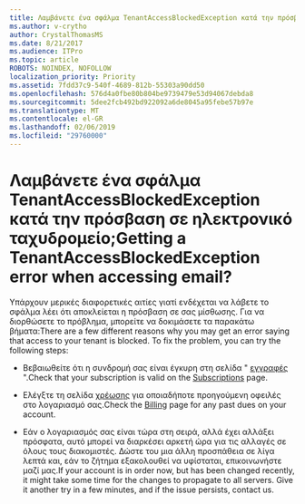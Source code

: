 ```yaml
---
title: Λαμβάνετε ένα σφάλμα TenantAccessBlockedException κατά την πρόσβαση σε ηλεκτρονικό ταχυδρομείο;
ms.author: v-crytho
author: CrystalThomasMS
ms.date: 8/21/2017
ms.audience: ITPro
ms.topic: article
ROBOTS: NOINDEX, NOFOLLOW
localization_priority: Priority
ms.assetid: 7fdd37c9-540f-4689-812b-55303a90dd50
ms.openlocfilehash: 576d4a0fbe80b804be9739479e53d94067debda8
ms.sourcegitcommit: 5dee2fcb492bd922092a6de8045a95febe57b97e
ms.translationtype: MT
ms.contentlocale: el-GR
ms.lasthandoff: 02/06/2019
ms.locfileid: "29760000"
---
```

# <a name="getting-a-tenantaccessblockedexception-error-when-accessing-email"></a><span data-ttu-id="3376a-102">Λαμβάνετε ένα σφάλμα TenantAccessBlockedException κατά την πρόσβαση σε ηλεκτρονικό ταχυδρομείο;</span><span class="sxs-lookup"><span data-stu-id="3376a-102">Getting a TenantAccessBlockedException error when accessing email?</span></span>

<span data-ttu-id="3376a-p101">Υπάρχουν μερικές διαφορετικές αιτίες γιατί ενδέχεται να λάβετε το σφάλμα λέει ότι αποκλείεται η πρόσβαση σε σας μίσθωσης. Για να διορθώσετε το πρόβλημα, μπορείτε να δοκιμάσετε τα παρακάτω βήματα:</span><span class="sxs-lookup"><span data-stu-id="3376a-p101">There are a few different reasons why you may get an error saying that access to your tenant is blocked. To fix the problem, you can try the following steps:</span></span>
  
- <span data-ttu-id="3376a-105">Βεβαιωθείτε ότι η συνδρομή σας είναι έγκυρη στη σελίδα " [εγγραφές](https://admin.microsoft.com/adminportal/home#/subscriptions) ".</span><span class="sxs-lookup"><span data-stu-id="3376a-105">Check that your subscription is valid on the [Subscriptions](https://admin.microsoft.com/adminportal/home#/subscriptions) page.</span></span> 
    
- <span data-ttu-id="3376a-106">Ελέγξτε τη σελίδα [χρέωσης](https://admin.microsoft.com/adminportal/home#/billoverview) για οποιαδήποτε προηγούμενη οφειλές στο λογαριασμό σας.</span><span class="sxs-lookup"><span data-stu-id="3376a-106">Check the [Billing](https://admin.microsoft.com/adminportal/home#/billoverview) page for any past dues on your account.</span></span> 
    
- <span data-ttu-id="3376a-p102">Εάν ο λογαριασμός σας είναι τώρα στη σειρά, αλλά έχει αλλάξει πρόσφατα, αυτό μπορεί να διαρκέσει αρκετή ώρα για τις αλλαγές σε όλους τους διακομιστές. Δώστε του μια άλλη προσπάθεια σε λίγα λεπτά και, εάν το ζήτημα εξακολουθεί να υφίσταται, επικοινωνήστε μαζί μας.</span><span class="sxs-lookup"><span data-stu-id="3376a-p102">If your account is in order now, but has been changed recently, it might take some time for the changes to propagate to all servers. Give it another try in a few minutes, and if the issue persists, contact us.</span></span>
    

